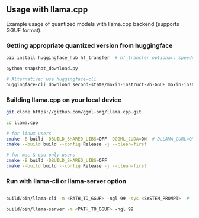 ## Usage with llama.cpp
Example usage of quantized models with llama.cpp backend (supports GGUF format).

### Getting appropriate quantized version from huggingface
```bash
pip install huggingface_hub hf_transfer  # hf_transfer optional: speeds up downloads

python snapshot_download.py

# Alternative: use huggingface-cli
huggingface-cli download second-state/moxin-instruct-7b-GGUF moxin-instruct-7b-Q6_K.gguf

```

### Building llama.cpp on your local device

```bash
git clone https://github.com/ggml-org/llama.cpp.git

cd llama.cpp

# for linux users
cmake -B build -DBUILD_SHARED_LIBS=OFF -DGGML_CUDA=ON  # DLLAMA_CURL=ON/OFF
cmake --build build --config Release -j --clean-first

# for mac & cpu only users
cmake -B build -DBUILD_SHARED_LIBS=OFF
cmake --build build --config Release -j --clean-first

```

### Run with llama-cli or llama-server option
```bash

build/bin/llama-cli -m <PATH_TO_GGUF> -ngl 99 -sys <SYSTEM_PROMPT>  # -ngl 0 if cpu-only

build/bin/llama-server -m <PATH_TO_GGUF> -ngl 99 

```
